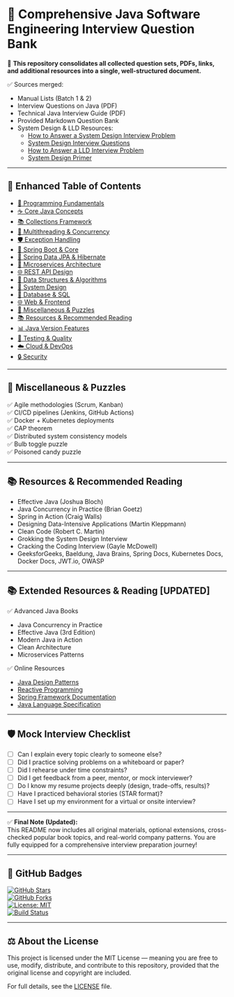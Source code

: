 # 📘 Comprehensive Java Software Engineering Interview Question Bank

🎯 **This repository consolidates all collected question sets, PDFs, links, and additional resources into a single, well-structured document.**

✅ Sources merged:
- Manual Lists (Batch 1 & 2)
- Interview Questions on Java (PDF)
- Technical Java Interview Guide (PDF)
- Provided Markdown Question Bank
- System Design & LLD Resources:
  - [How to Answer a System Design Interview Problem](https://blog.algomaster.io/p/how-to-answer-a-system-design-interview-problem)
  - [System Design Interview Questions](https://www.educative.io/blog/system-design-interview-questions)
  - [How to Answer a LLD Interview Problem](https://blog.algomaster.io/p/how-to-answer-a-lld-interview-problem)
  - [System Design Primer](https://github.com/donnemartin/system-design-primer)

---

## 📑 Enhanced Table of Contents

- [🧠 Programming Fundamentals](#programming-fundamentals)
- [☕ Core Java Concepts](#core-java-concepts)
- [📚 Collections Framework](#collections-framework)
- [🧵 Multithreading & Concurrency](#multithreading--concurrency)
- [🛡 Exception Handling](#exception-handling)
- [🌿 Spring Boot & Core](#spring-boot--core)
- [📖 Spring Data JPA & Hibernate](#spring-data-jpa--hibernate)
- [🧩 Microservices Architecture](#microservices-architecture)
- [🌐 REST API Design](#rest-api-design)
- [🧩 Data Structures & Algorithms](#data-structures--algorithms)
- [🧱 System Design](#system-design)
- [💾 Database & SQL](#database--sql)
- [🌐 Web & Frontend](#web--frontend)
- [🧪 Miscellaneous & Puzzles](#miscellaneous--puzzles)
- [📚 Resources & Recommended Reading](#resources--recommended-reading)
- [📊 Java Version Features](#java-version-features)
- [🧪 Testing & Quality](#testing--quality)
- [☁️ Cloud & DevOps](#cloud--devops)
- [🔒 Security](#security)

---

## 🧪 Miscellaneous & Puzzles

✅ Agile methodologies (Scrum, Kanban)  
✅ CI/CD pipelines (Jenkins, GitHub Actions)  
✅ Docker + Kubernetes deployments  
✅ CAP theorem  
✅ Distributed system consistency models  
✅ Bulb toggle puzzle  
✅ Poisoned candy puzzle

---

## 📚 Resources & Recommended Reading

- Effective Java (Joshua Bloch)  
- Java Concurrency in Practice (Brian Goetz)  
- Spring in Action (Craig Walls)  
- Designing Data-Intensive Applications (Martin Kleppmann)  
- Clean Code (Robert C. Martin)  
- Grokking the System Design Interview  
- Cracking the Coding Interview (Gayle McDowell)  
- GeeksforGeeks, Baeldung, Java Brains, Spring Docs, Kubernetes Docs, Docker Docs, JWT.io, OWASP

---

## 📚 Extended Resources & Reading [UPDATED]

✅ Advanced Java Books  
- Java Concurrency in Practice  
- Effective Java (3rd Edition)  
- Modern Java in Action  
- Clean Architecture  
- Microservices Patterns  

✅ Online Resources  
- [Java Design Patterns](https://java-design-patterns.com/)  
- [Reactive Programming](https://projectreactor.io/docs/core/release/reference/)  
- [Spring Framework Documentation](https://docs.spring.io/spring-framework/reference/)  
- [Java Language Specification](https://docs.oracle.com/javase/specs/)

---

## 🛡 Mock Interview Checklist

- [ ] Can I explain every topic clearly to someone else?  
- [ ] Did I practice solving problems on a whiteboard or paper?  
- [ ] Did I rehearse under time constraints?  
- [ ] Did I get feedback from a peer, mentor, or mock interviewer?  
- [ ] Do I know my resume projects deeply (design, trade-offs, results)?  
- [ ] Have I practiced behavioral stories (STAR format)?  
- [ ] Have I set up my environment for a virtual or onsite interview?

---

✅ **Final Note (Updated):**  
This README now includes all original materials, optional extensions, cross-checked popular book topics, and real-world company patterns. You are fully equipped for a comprehensive interview preparation journey!

---

## 🌟 GitHub Badges


[![GitHub Stars](https://img.shields.io/github/stars/sams52s/Coding-Interview-Preparation-Plan.svg)](https://github.com/sams52s/Coding-Interview-Preparation-Plan/stargazers)  
[![GitHub Forks](https://img.shields.io/github/forks/sams52s/Coding-Interview-Preparation-Plan.svg)](https://github.com/sams52s/Coding-Interview-Preparation-Plan/network)  
[![License: MIT](https://img.shields.io/badge/License-MIT-yellow.svg)](https://opensource.org/licenses/MIT)  
[![Build Status](https://img.shields.io/github/actions/workflow/status/sams52s/Coding-Interview-Preparation-Plan/ci.yml?branch=main)](https://github.com/sams52s/Coding-Interview-Preparation-Plan/actions)

---

## ⚖️ About the License

This project is licensed under the MIT License — meaning you are free to use, modify, distribute, and contribute to this repository, provided that the original license and copyright are included.

For full details, see the [LICENSE](LICENSE) file.

